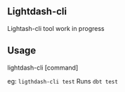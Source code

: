 ## Lightdash-cli 

Lightash-cli tool work in progress 

## Usage 

lightdash-cli [command]

eg: `ligthdash-cli test`  Runs `dbt test`

